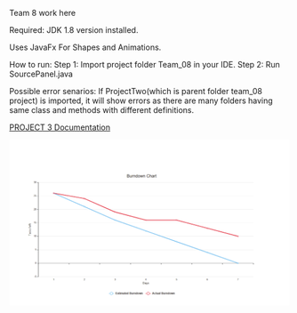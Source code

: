 Team 8 work here

Required: JDK 1.8 version installed.

Uses JavaFx For Shapes and Animations.

How to run:
Step 1: Import project folder Team_08 in your IDE. 
Step 2: Run SourcePanel.java

Possible error senarios:
If ProjectTwo(which is parent folder team_08 project) is imported, it will show errors as there are many folders having same class and methods with different definitions.

<a href="https://github.com/SER516-S20/ProjectThree/blob/master/Team_08/ProjectReport/Project%203_Team_08%20.pdf">PROJECT 3 Documentation</a>


![alt text](https://github.com/SER516-S20/ProjectThree/blob/master/Team_08/src/Image/Proj3_Burndown_Chart.png "Project 3 Burn down chart")
